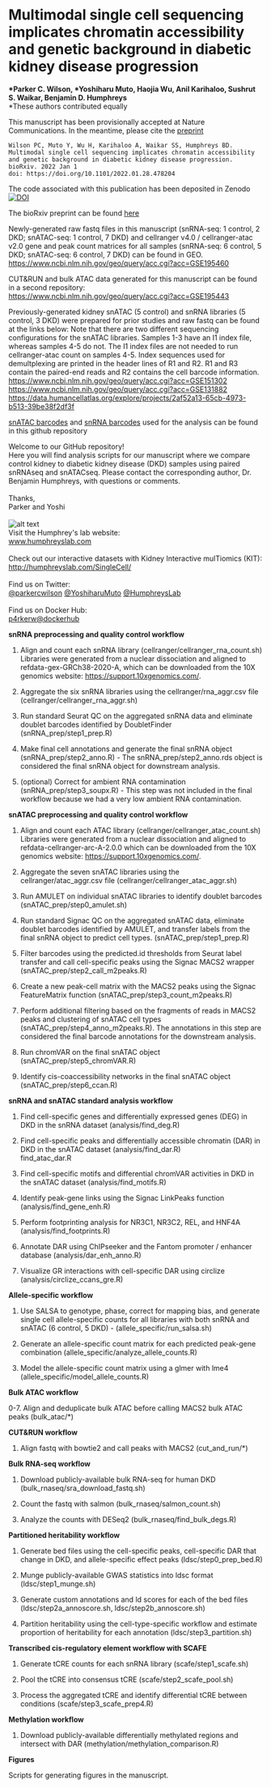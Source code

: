 # **Multimodal single cell sequencing implicates chromatin accessibility and genetic background in diabetic kidney disease progression**
__*Parker C. Wilson, *Yoshiharu Muto, Haojia Wu, Anil Karihaloo, Sushrut S. Waikar, Benjamin D. Humphreys__  
*These authors contributed equally  

This manuscript has been provisionally accepted at Nature Communications. In the meantime,
please cite the [preprint](https://www.biorxiv.org/content/10.1101/2022.01.28.478204v1)
```
Wilson PC, Muto Y, Wu H, Karihaloo A, Waikar SS, Humphreys BD.
Multimodal single cell sequencing implicates chromatin accessibility and genetic background in diabetic kidney disease progression. 
bioRxiv. 2022 Jan 1
doi: https://doi.org/10.1101/2022.01.28.478204
```
The code associated with this publication has been deposited in Zenodo 
<a href="https://zenodo.org/account/settings/github/repository/p4rkerw/Wilson_Muto_NComm_2022"><img src="https://zenodo.org/badge/451634843.svg" alt="DOI"></a>

The bioRxiv preprint can be found [here](https://www.biorxiv.org/content/10.1101/2022.01.28.478204v1)

Newly-generated raw fastq files in this manuscript (snRNA-seq: 1 control, 2 DKD; snATAC-seq: 1 control, 7 DKD) and cellranger v4.0 / cellranger-atac v2.0 gene and peak count matrices for all samples (snRNA-seq: 6 control, 5 DKD; snATAC-seq: 6 control, 7 DKD) can be found in GEO. </br>
https://www.ncbi.nlm.nih.gov/geo/query/acc.cgi?acc=GSE195460

CUT&RUN and bulk ATAC data generated for this manuscript can be found in a second repository: </br>
https://www.ncbi.nlm.nih.gov/geo/query/acc.cgi?acc=GSE195443

Previously-generated kidney snATAC (5 control) and snRNA libraries (5 control, 3 DKD) were prepared for prior studies and raw fastq can be found at the links below:
Note that there are two different sequencing configurations for the snATAC libraries. Samples 1-3 have an I1 index file, whereas samples 4-5 do not. The I1 index files are not needed to run cellranger-atac count on samples 4-5. Index sequences used for demultplexing are printed in the header lines of R1 and R2. R1 and R3 contain the paired-end reads and R2 contains the cell barcode information.  <br/>
https://www.ncbi.nlm.nih.gov/geo/query/acc.cgi?acc=GSE151302 <br/>
https://www.ncbi.nlm.nih.gov/geo/query/acc.cgi?acc=GSE131882 <br/>
https://data.humancellatlas.org/explore/projects/2af52a13-65cb-4973-b513-39be38f2df3f

[snATAC barcodes](https://github.com/p4rkerw/Wilson_Muto_NComm_2022/blob/main/barcodes/atac_barcodes.csv) and [snRNA barcodes](https://github.com/p4rkerw/Wilson_Muto_NComm_2022/blob/main/barcodes/rna_barcodes.csv) used for the analysis can be found in this github repository


Welcome to our GitHub repository!  
Here you will find analysis scripts for our manuscript where we compare control kidney to diabetic kidney disease (DKD) samples using paired snRNAseq and snATACseq. Please contact the corresponding author, Dr. Benjamin Humphreys, with questions or comments.  
<br/>
Thanks,  
Parker and Yoshi
<br/><br/>
![alt text](http://humphreyslab.com/wp-content/uploads/2015/12/favicon-H.jpg)  
Visit the Humphrey's lab website:   
www.humphreyslab.com  
<br/>
Check out our interactive datasets with Kidney Interactive mulTiomics (KIT):  
http://humphreyslab.com/SingleCell/
<br/><br/>
Find us on Twitter: 
<br/>
  <a href="https://twitter.com/parkercwilson?ref_src=twsrc%5Etfw" class="twitter-follow-button" data-show-count="false"> @parkercwilson</a>
  <a href="https://twitter.com/YoshiharuMuto?ref_src=twsrc%5Etfw" class="twitter-follow-button" data-show-count="false"> @YoshiharuMuto</a>
  <a href="https://twitter.com/HumphreysLab?ref_src=twsrc%5Etfw" class="twitter-follow-button" data-show-count="false"> @HumphreysLab</a>
<br/><br/>
Find us on Docker Hub:  
[p4rkerw@dockerhub](https://hub.docker.com/search?q=p4rkerw&type=image)
<br/>

**snRNA preprocessing and quality control workflow**
1. Align and count each snRNA library (cellranger/cellranger_rna_count.sh)
Libraries were generated from a nuclear dissociation and aligned to refdata-gex-GRCh38-2020-A, which can be downloaded from the 10X genomics website: https://support.10xgenomics.com/.

2. Aggregate the six snRNA libraries using the cellranger/rna_aggr.csv file (cellranger/cellranger_rna_aggr.sh)

3. Run standard Seurat QC on the aggregated snRNA data and eliminate doublet barcodes identified by DoubletFinder (snRNA_prep/step1_prep.R)

4. Make final cell annotations and generate the final snRNA object (snRNA_prep/step2_anno.R) - The snRNA_prep/step2_anno.rds object is considered the final snRNA object for downstream analysis.

5. (optional) Correct for ambient RNA contamination (snRNA_prep/step3_soupx.R) - This step was not included in the final workflow because we had a very low ambient RNA contamination.

**snATAC preprocessing and quality control workflow**  
1. Align and count each ATAC library (cellranger/cellranger_atac_count.sh)  
Libraries were generated from a nuclear dissociation and aligned to refdata-cellranger-arc-A-2.0.0 which can be downloaded from the 10X genomics website: https://support.10xgenomics.com/. 

2. Aggregate the seven snATAC libraries using the cellranger/atac_aggr.csv file (cellranger/cellranger_atac_aggr.sh)

3. Run AMULET on individual snATAC libraries to identify doublet barcodes (snATAC_prep/step0_amulet.sh)

4. Run standard Signac QC on the aggregated snATAC data, eliminate doublet barcodes identified by AMULET, and transfer labels from the final snRNA object to predict cell types. (snATAC_prep/step1_prep.R)

5. Filter barcodes using the predicted.id thresholds from Seurat label transfer and call cell-specific peaks using the Signac MACS2 wrapper (snATAC_prep/step2_call_m2peaks.R)

6. Create a new peak-cell matrix with the MACS2 peaks using the Signac FeatureMatrix function (snATAC_prep/step3_count_m2peaks.R)

7. Perform additional filtering based on the fragments of reads in MACS2 peaks and clustering of snATAC cell types (snATAC_prep/step4_anno_m2peaks.R). The annotations in this step are considered the final barcode annotations for the downstream analysis.

8. Run chromVAR on the final snATAC object (snATAC_prep/step5_chromVAR.R)

9. Identify cis-coaccessibility networks in the final snATAC object (snATAC_prep/step6_ccan.R)



**snRNA and snATAC standard analysis workflow**

1. Find cell-specific genes and differentially expressed genes (DEG) in DKD in the snRNA dataset (analysis/find_deg.R)  

2. Find cell-specific peaks and differentially accessible chromatin (DAR) in DKD in the snATAC dataset (analysis/find_dar.R)  
find_atac_dar.R

3. Find cell-specific motifs and differential chromVAR activities in DKD in the snATAC dataset (analysis/find_motifs.R)

4. Identify peak-gene links using the Signac LinkPeaks function (analysis/find_gene_enh.R)

5. Perform footprinting analysis for NR3C1, NR3C2, REL, and HNF4A (analysis/find_footprints.R)

6. Annotate DAR using ChIPseeker and the Fantom promoter / enhancer database (analysis/dar_enh_anno.R)

7. Visualize GR interactions with cell-specific DAR using circlize (analysis/circlize_ccans_gre.R)


**Allele-specific workflow**

1. Use SALSA to genotype, phase, correct for mapping bias, and generate single cell allele-specific counts for all libraries with both snRNA and snATAC (6 control, 5 DKD) - (allele_specific/run_salsa.sh)

2. Generate an allele-specific count matrix for each predicted peak-gene combination (allele_specific/analyze_allele_counts.R)

3. Model the allele-specific count matrix using a glmer with lme4 (allele_specific/model_allele_counts.R)


**Bulk ATAC workflow**

0-7. Align and deduplicate bulk ATAC before calling MACS2 bulk ATAC peaks (bulk_atac/*)


**CUT&RUN workflow**

1. Align fastq with bowtie2 and call peaks with MACS2 (cut_and_run/*)


**Bulk RNA-seq workflow**

1. Download publicly-available bulk RNA-seq for human DKD (bulk_rnaseq/sra_download_fastq.sh)

2. Count the fastq with salmon (bulk_rnaseq/salmon_count.sh)

3. Analyze the counts with DESeq2 (bulk_rnaseq/find_bulk_degs.R)


**Partitioned heritability workflow**

1. Generate bed files using the cell-specific peaks, cell-specific DAR that change in DKD, and allele-specific effect peaks (ldsc/step0_prep_bed.R)

2. Munge publicly-available GWAS statistics into ldsc format (ldsc/step1_munge.sh)

3. Generate custom annotations and ld scores for each of the bed files (ldsc/step2a_annoscore.sh, ldsc/step2b_annoscore.sh)

4. Partition heritability using the cell-type-specific workflow and estimate proportion of heritability for each annotation (ldsc/step3_partition.sh)


**Transcribed cis-regulatory element workflow with SCAFE**

1. Generate tCRE counts for each snRNA library (scafe/step1_scafe.sh)

2. Pool the tCRE into consensus tCRE (scafe/step2_scafe_pool.sh)

3. Process the aggregated tCRE and identify differential tCRE between conditions (scafe/step3_scafe_prep4.R)


**Methylation workflow**

1. Download publicly-available differentially methylated regions and intersect with DAR (methylation/methylation_comparison.R)


**Figures**

Scripts for generating figures in the manuscript.



